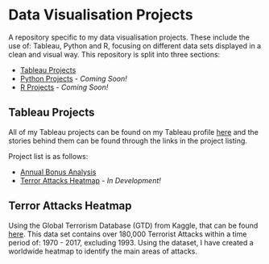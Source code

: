 # Data Visualisation Projects
A repository specific to my data visualisation projects. These include the use of: Tableau, Python and R, focusing on different data sets displayed in a clean and visual way. This repository is split into three sections:

- [Tableau Projects](#tableau-projects)
- [Python Projects](#python-projects) - _Coming Soon!_
- [R Projects](#r-projects) - _Coming Soon!_


## Tableau Projects
All of my Tableau projects can be found on my Tableau profile [here](https://public.tableau.com/profile/ryan.partridge#!/) and the stories behind them can be found through the links in the project listing.

Project list is as follows:
  * [Annual Bonus Analysis](https://github.com/Achronus/Data-Visualisation-Projects/wiki/Annual-Bonus-Analysis)
  * [Terror Attacks Heatmap](#terror-attacks-heatmap) - _In Development!_


## Terror Attacks Heatmap
Using the Global Terrorism Database (GTD) from Kaggle, that can be found [here](https://www.kaggle.com/START-UMD/gtd). This data set contains over 180,000 Terrorist Attacks within a time period of: 1970 - 2017, excluding 1993. Using the dataset, I have created a worldwide heatmap to identify the main areas of attacks. 
